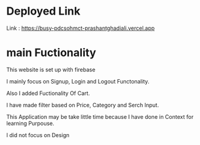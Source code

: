 # Deployed Link

Link : https://busy-pdcsohmct-prashantghadiali.vercel.app



# main Fuctionality

This website is set up with firebase

I mainly focus on Signup, Login and Logout Functonality.

Also I added Fuctionality Of Cart. 

I have made filter based on Price, Category and Serch Input.

This Application may be take little time because I have done in Context for learning Purpouse.

I did not focus on Design
 
 
